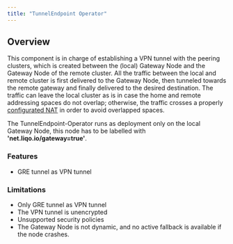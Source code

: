 ```yaml
---
title: "TunnelEndpoint Operator"
---
```

## Overview
This component is in charge of establishing a VPN tunnel with the peering clusters, which is created between the (local)
Gateway Node and the Gateway Node of the remote cluster. All the traffic between the local and remote cluster is first 
delivered to the Gateway Node, then tunneled towards the remote gateway and finally delivered to the desired destination.
The traffic can leave the local cluster as is in case the home and remote addressing spaces do not overlap; otherwise, 
the traffic crosses a properly [configurated NAT](/architecture/cluster-sharing/networking/liqonet_routeoperator) in order to avoid overlapped spaces.

The TunnelEndpoint-Operator runs as deployment only on the local Gateway Node, this node has to be labelled with
**'net.liqo.io/gateway=true'**.

### Features
* GRE tunnel as VPN tunnel

### Limitations
* Only GRE tunnel as VPN tunnel
* The VPN tunnel is unencrypted
* Unsupported security policies
* The Gateway Node is not dynamic, and no active fallback is available if the node crashes.


